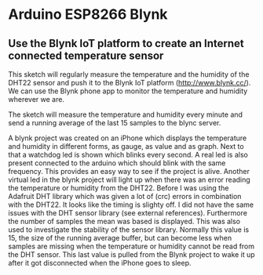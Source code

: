# Arduino ESP8266 Blynk 

## Use the Blynk IoT platform to create an Internet connected temperature sensor

This sketch will regularly measure the temperature and the humidity of the DHT22 sensor and push it
to the Blynk IoT platform (http://www.blynk.cc/). We can use the Blynk phone app to monitor the temperature
and humidity wherever we are.

The sketch will measure the temperature and humidity every minute and send a running average of the last 15
samples to the blync server.

A blynk project was created on an iPhone which displays the temperature and humidity in different forms,
as gauge, as value and as graph. Next to that a watchdog led is shown which blinks every second. A real
led is also present connected to the arduino which should blink with the same frequency. This provides
an easy way to see if the project is alive. Another virtual led in the blynk project will light up when
there was an error reading the temperature or humidity from the DHT22. Before I was using the Adafruit DHT
library which was given a lot of (crc) errors in combination with the DHT22. It looks like the timing is
slighty off. I did not have the same issues with the DHT sensor library (see external references). 
Furthermore the number of samples the mean was based is displayed. This was also used to investigate the
stability of the sensor library. Normally this value is 15, the size of the running average buffer, but 
can become less when samples are missing when the temperature or humidity cannot be read from the DHT
sensor. This last value is pulled from the Blynk project to wake it up after it got disconnected when
the iPhone goes to sleep.
